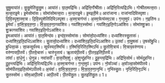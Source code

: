 

  
सु॒षु॒माया॑तं। सु॒सु॒मेति॑सु॒सु॒म। आया॑तं। या॒त॒मद्रि॑भिः। अद्रि॑भि॒र्गोश्री॑ताः। अद्रि॑भि॒रित्यद्रि॑ऽभिः। गोश्री॑तामत्स॒राः। म॒त्स॒राइ॒मे। इ॒मेसोमा॑सः। सोमा॑सोमत्स॒राः। म॒त्स॒राइ॒मे। इ॒मइती॒मे॥ आरा॑जाना। राजा॑नादिविस्पृशा। दि॒वि॒स्पृ॒शा॒स्म॒त्रा। दि॒वि॒स्पृ॒शेति॑दिविऽस्पृशा। अ॒स्म॒त्राग॑न्तं। अ॒स्म॒त्रेत्य॑स्म॒ऽत्रा। ग॒न्त॒मुप॑। उप॑नः। न॒इति॑नः॥ इ॒मेवां॑। वां॒मि॒त्रा॒व॒रु॒णा॒। मि॒त्रा॒व॒रु॒णा॒गवा॑शिरः। गवा॑शिर॒स्सोमाः॑। गवा॑शिर॒इति॒गोऽआ॑शिरः। सोमा॑श्शु॒क्राः। शु॒क्रागवा॑शिरः। गवा॑शिर॒इति॒गोऽआ॑शिरः॥  
इ॒मआया॑तं। आया॑तं। या॒त॒मिन्द॑वः। इन्द॑व॒स्सोमा॑सः। सोमा॑सो॒दध्या॑शिरः। दध्या॑शिरस्सु॒तासः॑। दध्या॑शिर॒इति॒दधि॑ऽआशिरः। सु॒तासो॒दध्या॑शिरः। दध्या॑शिर॒इति॒दधि॑ऽआशिरः॥ उ॒तवां॑। वा॒मु॒षसः॑। उ॒षसो॑बु॒धि। बु॒धिसा॒कं। सा॒कसूर्य॑स्य। सूर्य॑स्यर॒श्मिभिः॑। र॒श्मिभि॒रिति॑र॒श्मिऽभिः॑॥ सु॒तोमि॒त्राय॑। मि॒त्राय॒वरु॑णाय। वरु॑णायपी॒तये॑। पी॒तये॒चारुः॑। चारु॑रृ॒ताय॑। ऋ॒ताय॑पी॒तये॑। पी॒तय॒इति॑पी॒तये॑॥  
तांवां॑। वां॒धे॒नुं। धे॒नुन्न। नवा॑सरीं। वा॒स॒रीम॒शुं। अं॒शुन्दु॑हन्ति। दु॒ह॒न्त्य॒द्रि॑भिः। अद्रि॑भि॒सोमं॑। सोमं॑दुहन्ति। दु॒ह॒न्त्यद्रि॑भिः। अद्रि॑भि॒रित्यद्रि॑ऽभिः॥ अ॒स्म॒त्राग॑न्त। ग॒न्त॒मुप॑। उप॑नः। नो॒र्वाञ्चा॑। अ॒र्वाञ्चा॒सोम॑पीतये। सोम॑पीतय॒इति॒सोम॑ऽपीतये॥ अ॒यंवां॑। वां॒मि॒त्रा॒व॒रु॒णा॒। मि॒त्रा॒व॒रु॒णा॒नृभिः॑। नृभि॑स्सु॒तः। नृभि॒रिति॒नृऽभिः॑। सु॒तस्सोमः॑। सोम॒आपी॒तये॑। आपी॒तये॑। पी॒तये॑सु॒तः। सु॒तइति॑सु॒तः॥ 1॥  
